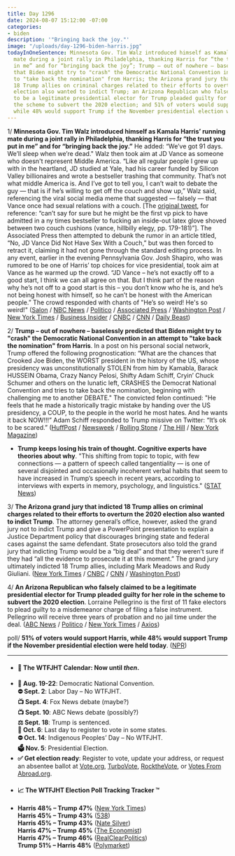 ```yaml
---
title: Day 1296
date: 2024-08-07 15:12:00 -07:00
categories:
- biden
description: '"Bringing back the joy."'
image: "/uploads/day-1296-biden-harris.jpg"
todayInOneSentence: Minnesota Gov. Tim Walz introduced himself as Kamala Harris’ running
  mate during a joint rally in Philadelphia, thanking Harris for “the trust you put
  in me” and for “bringing back the joy”; Trump – out of nowhere – baselessly predicted
  that Biden might try to "crash" the Democratic National Convention in an attempt
  to "take back the nomination" from Harris; the Arizona grand jury that indicted
  18 Trump allies on criminal charges related to their efforts to overturn the 2020
  election also wanted to indict Trump; an Arizona Republican who falsely claimed
  to be a legitimate presidential elector for Trump pleaded guilty for her role in
  the scheme to subvert the 2020 election; and 51% of voters would support Harris,
  while 48% would support Trump if the November presidential election were held today.
---
```


1/ **Minnesota Gov. Tim Walz introduced himself as Kamala Harris’ running mate during a joint rally in Philadelphia, thanking Harris for “the trust you put in me” and for “bringing back the joy.”** He added: “We’ve got 91 days. We’ll sleep when we’re dead." Walz then took aim at JD Vance as someone who doesn't represent Middle America. “Like all regular people I grew up with in the heartland, JD studied at Yale, had his career funded by Silicon Valley billionaires and wrote a bestseller trashing that community. That’s not what middle America is. And I’ve got to tell you, I can’t wait to debate the guy — that is if he’s willing to get off the couch and show up,” Walz said, referencing the viral social media meme that suggested — falsely — that Vance once had sexual relations with a couch. [The [original tweet](https://archive.is/TEWUO), for reference: “can’t say for sure but he might be the first vp pick to have admitted in a ny times bestseller to fucking an inside-out latex glove shoved between two couch cushions (vance, hillbilly elegy, pp. 179-181)”]. The Associated Press then attempted to debunk the rumor in an article titled, “No, JD Vance Did Not Have Sex With a Couch,” but was then forced to retract it, claiming it had not gone through the standard editing process. In any event, earlier in the evening Pennsylvania Gov. Josh Shapiro, who was rumored to be one of Harris’ top choices for vice presidential, took aim at Vance as he warmed up the crowd. “JD Vance – he’s not exactly off to a good start, I think we can all agree on that. But I think part of the reason why he’s not off to a good start is this – you don’t know who he is, and he’s not being honest with himself, so he can’t be honest with the American people.” The crowd responded with chants of "He’s so weird! He's so weird!" ([Salon](https://www.salon.com/2024/08/07/bringing-back-the-joy-kamala-harris-rally-blows-away-jd-vances-weird-appearance-across-town/) / [NBC News](https://www.nbcnews.com/politics/2024-election/live-blog/harris-trump-presidential-election-live-updates-rcna164954) / [Politico](https://www.politico.com/news/2024/08/06/philadelphia-harris-walz-campaign-rally-00172975) / [Associated Press](https://apnews.com/live/trump-harris-vp-pick-election-updates) / [Washington Post](https://www.washingtonpost.com/elections/2024/08/07/2024-election-campaign-updates-harris-trump/) / [New York Times](https://www.nytimes.com/live/2024/08/07/us/harris-trump-election) / [Business Insider](https://www.businessinsider.com/tim-walz-couch-joke-jd-vance-debate-2024-8) / [CNBC](https://www.cnbc.com/2024/08/06/harris-walz-rally-election-trump-vance.html) / [CNN](https://www.cnn.com/politics/live-news/kamala-harris-trump-election-08-07-24/index.html) / [Daily Beast](https://www.thedailybeast.com/philly-crowd-chants-hes-a-weirdo-when-josh-shapiro-mentions-jd-vance))

2/ **Trump – out of nowhere – baselessly predicted that Biden might try to "crash" the Democratic National Convention in an attempt to "take back the nomination" from Harris**. In a post on his personal social network, Trump offered the following prognostication: “What are the chances that Crooked Joe Biden, the WORST president in the history of the US, whose presidency was unconstitutionally STOLEN from him by Kamabla, Barack HUSSEIN Obama, Crazy Nancy Pelosi, Shifty Adam Schiff, Cryin’ Chuck Schumer and others on the lunatic left, CRASHES the Democrat National Convention and tries to take back the nomination, beginning with challenging me to another DEBATE." The convicted felon continued: "He feels that he made a historically tragic mistake by handing over the US presidency, a COUP, to the people in the world he most hates. And he wants it back NOW!!!” Adam Schiff responded to Trump missive on Twitter: “It’s ok to be scared.” ([HuffPost](https://www.huffpost.com/entry/trump-wild-baseless-claim-biden-dnc_n_66b29d0de4b09cb4a56b0519) / [Newsweek](https://www.newsweek.com/donald-trump-suggests-biden-may-try-take-back-nomination-1935550) / [Rolling Stone](https://www.rollingstone.com/politics/politics-news/trump-posts-fan-fiction-biden-harris-nomination-1235075162/) / [The Hill](https://thehill.com/homenews/campaign/4814723-schiff-newsom-mock-trump-biden/) / [New York Magazine](https://nymag.com/intelligencer/article/desperate-trump-begs-biden-to-return-as-democratic-opponent.html))

* **Trump keeps losing his train of thought. Cognitive experts have theories about why**. "This shifting from topic to topic, with few connections — a pattern of speech called tangentiality — is one of several disjointed and occasionally incoherent verbal habits that seem to have increased in Trump’s speech in recent years, according to interviews with experts in memory, psychology, and linguistics." ([STAT News](https://www.statnews.com/2024/08/07/trump-mental-health-linguistic-analysis-suggests-potential-cognitive-decline-experts-say/))

3/ **The Arizona grand jury that indicted 18 Trump allies on criminal charges related to their efforts to overturn the 2020 election also wanted to indict Trump**. The attorney general’s office, however, asked the grand jury not to indict Trump and give a PowerPoint presentation to explain a Justice Department policy that discourages bringing state and federal cases against the same defendant. State prosecutors also told the grand jury that indicting Trump would be a “big deal” and that they weren’t sure if they had “all the evidence to prosecute it at this moment.” The grand jury ultimately indicted 18 Trump allies, including Mark Meadows and Rudy Giuliani. ([New York Times](https://www.nytimes.com/2024/08/06/us/politics/arizona-grand-jury-trump-fake-electors.html) / [CNBC](https://www.cnbc.com/2024/08/07/arizona-grand-jury-trump-criminal.html) / [CNN](https://www.cnn.com/2024/08/07/politics/arizona-trump-grand-jury/) / [Washington Post](https://www.washingtonpost.com/politics/2024/08/06/trump-arizona-indictment-prosecutors/))

4/ **An Arizona Republican who falsely claimed to be a legitimate presidential elector for Trump pleaded guilty for her role in the scheme to subvert the 2020 election**. Lorraine Pellegrino is the first of 11 fake electors to plead guilty to a misdemeanor charge of filing a false instrument. Pellegrino will receive three years of probation and no jail time under the deal. ([ABC News](https://abcnews.go.com/Politics/woman-charged-arizona-fake-elector-case-pleads-guilty/story?id=112628710) / [Politico](https://www.politico.com/news/2024/08/06/arizona-fake-elector-guilty-plea-00172983) / [New York Times](https://www.nytimes.com/2024/08/06/us/politics/arizona-grand-jury-trump-fake-electors.html) / [Axios](https://www.axios.com/2024/08/07/arizona-fake-elector-plea-deal-pellegrino-attorney-general))

poll/ **51% of voters would support Harris, while 48% would support Trump if the November presidential election were held today**. ([NPR](https://www.npr.org/2024/08/06/g-s1-15701/election-poll-harris-trump))

---

* #### 📅 The WTFJHT Calendar: Now until *then*. 
* **🫏 Aug. 19-22**: Democratic National Convention.\
**⛔️ Sept. 2**: Labor Day – No WTFJHT. \
**📺 Sept. 4**: Fox News debate (maybe?) \
**📺 Sept. 10**: ABC News debate (possibly?) \
**⚖️ Sept. 18**: Trump is sentenced. \
**📆 Oct. 6**: Last day to register to vote in some states. \
**⛔️ Oct. 14**: Indigenous Peoples’ Day – No WTFJHT. \
**🗳️ Nov. 5**: Presidential Election.
* **✅ Get election ready**: Register to vote, update your address, or request an absentee ballot at [Vote.org](https://www.vote.org/), [TurboVote](https://turbovote.org/), [RocktheVote](https://www.rockthevote.org/), or [Votes From Abroad.org](https://www.votefromabroad.org/).
* #### 📈 The WTFJHT Election Poll Tracking Tracker ™️
* **Harris 48% – Trump 47%** ([New York Times](https://www.nytimes.com/interactive/2024/us/elections/polls-president.html)) \
**Harris 45% – Trump 43%** ([538](https://projects.fivethirtyeight.com/polls/president-general/2024/national/)) \
**Harris 45% – Trump 43%** ([Nate Silver](https://www.natesilver.net/p/nate-silver-2024-president-election-polls-model)) \
**Harris 47% – Trump 45%** ([The Economist](https://www.economist.com/interactive/us-2024-election/trump-harris-polls)) \
**Harris 47% – Trump 46%** ([RealClearPolitics](https://www.realclearpolling.com/polls/president/general/2024/trump-vs-harris)) \
**Trump 51% – Harris 48%** ([Polymarket](https://polymarket.com/elections))